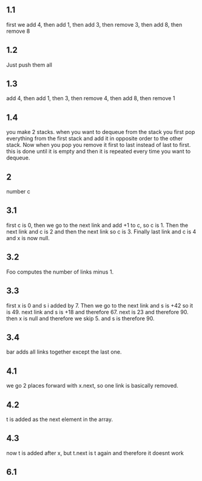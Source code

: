 ## 1.1
first we add 4, then add 1, then add 3, then remove 3, then add 8, then remove 8
## 1.2
Just push them all

## 1.3
add 4, then add 1, then 3, then remove 4, then add 8, then remove 1

## 1.4
you make 2 stacks. when you want to dequeue from the stack you first pop everything from the first stack and add it in opposite order to the other stack. Now when you pop you remove it first to last instead of last to first. this is done until it is empty and then it is repeated every time you want to dequeue.

## 2
number c

## 3.1
first c is 0, then we go to the next link and add +1 to c, so c is 1. Then the next link and c is 2 and then the next link so c is 3. Finally last link and c is 4 and x is now null.

## 3.2
Foo computes the number of links minus 1.


## 3.3
first x is 0 and s i added by 7. Then we go to the next link and s is +42 so it is 49. next link and s is +18 and therefore 67. next is 23 and therefore 90. then x is null and therefore we skip 5. and s is therefore 90.

## 3.4
bar adds all links together except the last one.


## 4.1
we go 2 places forward with x.next, so one link is basically removed.


## 4.2
t is added as the next element in the array.

## 4.3
now t is added after x, but t.next is t again and therefore it doesnt work


## 6.1





